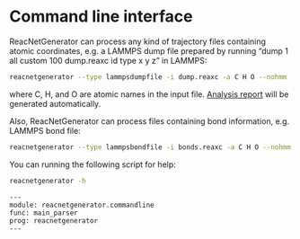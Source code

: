 # Command line interface

ReacNetGenerator can process any kind of trajectory files containing atomic coordinates, e.g. a LAMMPS dump file prepared by running “dump 1 all custom 100 dump.reaxc id type x y z” in LAMMPS:

```bash
reacnetgenerator --type lammpsdumpfile -i dump.reaxc -a C H O --nohmm
```
where C, H, and O are atomic names in the input file. <a href="/report.html?jdata=https%3A%2F%2Fgist.githubusercontent.com%2Fnjzjz%2Fe9a4b42ceb7d2c3c7ada189f38708bf3%2Fraw%2F83d01b9ab1780b0ad2d1e7f934e61fa113cb0f9f%2Fmethane.json" target="_blank">Analysis report</a> will be generated automatically.

Also, ReacNetGenerator can process files containing bond information, e.g. LAMMPS bond file:

```bash
reacnetgenerator --type lammpsbondfile -i bonds.reaxc -a C H O --nohmm
```

You can running the following script for help:

```bash
reacnetgenerator -h
```

```{argparse}
---
module: reacnetgenerator.commandline
func: main_parser
prog: reacnetgenerator
---
```

